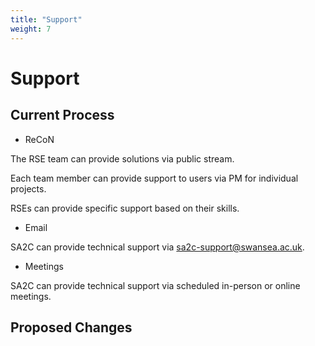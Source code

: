 ```yaml
---
title: "Support"
weight: 7
---
```


# Support

## Current Process

- ReCoN

The RSE team can provide solutions via public stream.

Each team member can provide support to users via PM for individual projects.

RSEs can provide specific support based on their skills.

- Email

SA2C can provide technical support via sa2c-support@swansea.ac.uk.

- Meetings

SA2C can provide technical support via scheduled in-person or online meetings.

## Proposed Changes
